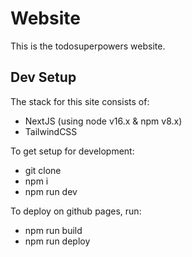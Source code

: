 # Website

This is the todosuperpowers website.

## Dev Setup

The stack for this site consists of:

* NextJS (using node v16.x & npm v8.x)
* TailwindCSS

To get setup for development:

* git clone <this repo>
* npm i
* npm run dev

To deploy on github pages, run:

* npm run build
* npm run deploy
